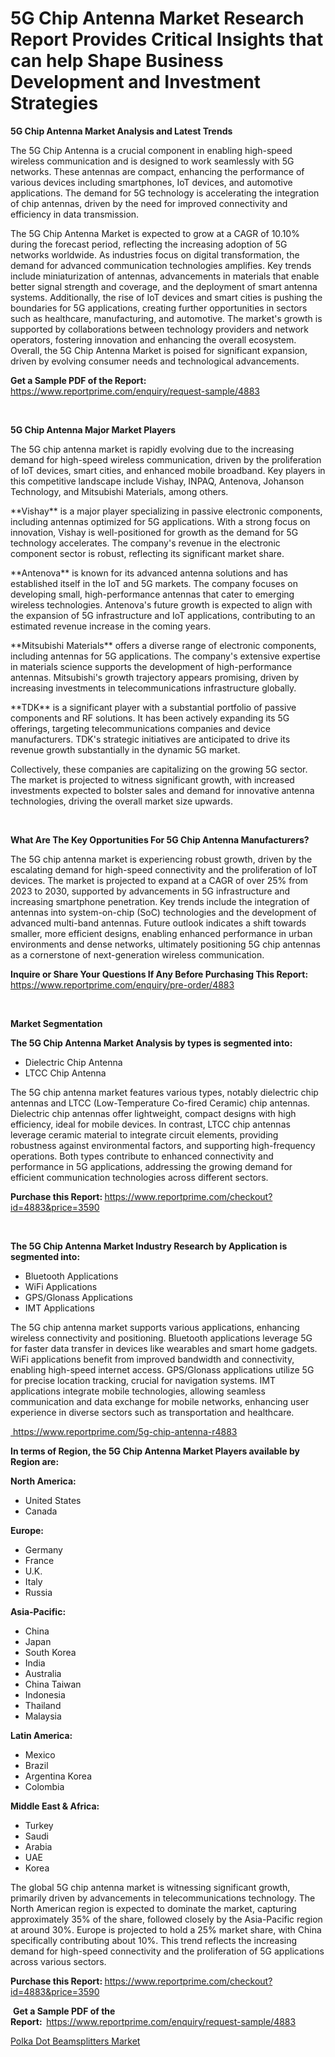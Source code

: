 <p><h1>5G Chip Antenna Market Research Report Provides Critical Insights that can help Shape Business Development and Investment Strategies</h1></p><p><strong>5G Chip Antenna Market Analysis and Latest Trends</strong></p>
<p><p>The 5G Chip Antenna is a crucial component in enabling high-speed wireless communication and is designed to work seamlessly with 5G networks. These antennas are compact, enhancing the performance of various devices including smartphones, IoT devices, and automotive applications. The demand for 5G technology is accelerating the integration of chip antennas, driven by the need for improved connectivity and efficiency in data transmission.</p><p>The 5G Chip Antenna Market is expected to grow at a CAGR of 10.10% during the forecast period, reflecting the increasing adoption of 5G networks worldwide. As industries focus on digital transformation, the demand for advanced communication technologies amplifies. Key trends include miniaturization of antennas, advancements in materials that enable better signal strength and coverage, and the deployment of smart antenna systems. Additionally, the rise of IoT devices and smart cities is pushing the boundaries for 5G applications, creating further opportunities in sectors such as healthcare, manufacturing, and automotive. The market's growth is supported by collaborations between technology providers and network operators, fostering innovation and enhancing the overall ecosystem. Overall, the 5G Chip Antenna Market is poised for significant expansion, driven by evolving consumer needs and technological advancements.</p></p>
<p><strong>Get a Sample PDF of the Report:&nbsp;</strong> <a href="https://www.reportprime.com/enquiry/request-sample/4883?utm_campaign=2739&utm_medium=2&utm_source=Github&utm_content=ia&utm_term=19032025&utm_id=5g-chip-antenna">https://www.reportprime.com/enquiry/request-sample/4883</a></p>
<p>&nbsp;</p>
<p><strong>5G Chip Antenna Major Market Players</strong></p>
<p><p>The 5G chip antenna market is rapidly evolving due to the increasing demand for high-speed wireless communication, driven by the proliferation of IoT devices, smart cities, and enhanced mobile broadband. Key players in this competitive landscape include Vishay, INPAQ, Antenova, Johanson Technology, and Mitsubishi Materials, among others.</p><p>**Vishay** is a major player specializing in passive electronic components, including antennas optimized for 5G applications. With a strong focus on innovation, Vishay is well-positioned for growth as the demand for 5G technology accelerates. The company's revenue in the electronic component sector is robust, reflecting its significant market share.</p><p>**Antenova** is known for its advanced antenna solutions and has established itself in the IoT and 5G markets. The company focuses on developing small, high-performance antennas that cater to emerging wireless technologies. Antenova's future growth is expected to align with the expansion of 5G infrastructure and IoT applications, contributing to an estimated revenue increase in the coming years.</p><p>**Mitsubishi Materials** offers a diverse range of electronic components, including antennas for 5G applications. The company's extensive expertise in materials science supports the development of high-performance antennas. Mitsubishi's growth trajectory appears promising, driven by increasing investments in telecommunications infrastructure globally.</p><p>**TDK** is a significant player with a substantial portfolio of passive components and RF solutions. It has been actively expanding its 5G offerings, targeting telecommunications companies and device manufacturers. TDK's strategic initiatives are anticipated to drive its revenue growth substantially in the dynamic 5G market.</p><p>Collectively, these companies are capitalizing on the growing 5G sector. The market is projected to witness significant growth, with increased investments expected to bolster sales and demand for innovative antenna technologies, driving the overall market size upwards.</p></p>
<p>&nbsp;</p>
<p><strong>What Are The Key Opportunities For 5G Chip Antenna Manufacturers?</strong></p>
<p><p>The 5G chip antenna market is experiencing robust growth, driven by the escalating demand for high-speed connectivity and the proliferation of IoT devices. The market is projected to expand at a CAGR of over 25% from 2023 to 2030, supported by advancements in 5G infrastructure and increasing smartphone penetration. Key trends include the integration of antennas into system-on-chip (SoC) technologies and the development of advanced multi-band antennas. Future outlook indicates a shift towards smaller, more efficient designs, enabling enhanced performance in urban environments and dense networks, ultimately positioning 5G chip antennas as a cornerstone of next-generation wireless communication.</p></p>
<p><strong>Inquire or Share Your Questions If Any Before Purchasing This Report:</strong> <a href="https://www.reportprime.com/enquiry/pre-order/4883?utm_campaign=2739&utm_medium=2&utm_source=Github&utm_content=ia&utm_term=19032025&utm_id=5g-chip-antenna">https://www.reportprime.com/enquiry/pre-order/4883</a></p>
<p>&nbsp;</p>
<p><strong>Market Segmentation</strong></p>
<p><strong>The 5G Chip Antenna Market Analysis by types is segmented into:</strong></p>
<p><ul><li>Dielectric Chip Antenna</li><li>LTCC Chip Antenna</li></ul></p>
<p><p>The 5G chip antenna market features various types, notably dielectric chip antennas and LTCC (Low-Temperature Co-fired Ceramic) chip antennas. Dielectric chip antennas offer lightweight, compact designs with high efficiency, ideal for mobile devices. In contrast, LTCC chip antennas leverage ceramic material to integrate circuit elements, providing robustness against environmental factors, and supporting high-frequency operations. Both types contribute to enhanced connectivity and performance in 5G applications, addressing the growing demand for efficient communication technologies across different sectors.</p></p>
<p><strong>Purchase this Report:&nbsp;</strong><a href="https://www.reportprime.com/checkout?id=4883&price=3590&utm_campaign=2739&utm_medium=2&utm_source=Github&utm_content=ia&utm_term=19032025&utm_id=5g-chip-antenna">https://www.reportprime.com/checkout?id=4883&price=3590</a></p>
<p>&nbsp;</p>
<p><strong>The 5G Chip Antenna Market Industry Research by Application is segmented into:</strong></p>
<p><ul><li>Bluetooth Applications</li><li>WiFi Applications</li><li>GPS/Glonass Applications</li><li>IMT Applications</li></ul></p>
<p><p>The 5G chip antenna market supports various applications, enhancing wireless connectivity and positioning. Bluetooth applications leverage 5G for faster data transfer in devices like wearables and smart home gadgets. WiFi applications benefit from improved bandwidth and connectivity, enabling high-speed internet access. GPS/Glonass applications utilize 5G for precise location tracking, crucial for navigation systems. IMT applications integrate mobile technologies, allowing seamless communication and data exchange for mobile networks, enhancing user experience in diverse sectors such as transportation and healthcare.</p></p>
<p><a href="https://www.reportprime.com/5g-chip-antenna-r4883?utm_campaign=2739&utm_medium=2&utm_source=Github&utm_content=ia&utm_term=19032025&utm_id=5g-chip-antenna">&nbsp;https://www.reportprime.com/5g-chip-antenna-r4883</a></p>
<p><strong>In terms of Region, the 5G Chip Antenna Market Players available by Region are:</strong></p>
<p>
    <p> <strong> North America: </strong>
        <ul>
            <li>United States</li>
            <li>Canada</li>
        </ul>
        </p> 
    <p> <strong> Europe: </strong>
        <ul>
            <li>Germany</li>
            <li>France</li>
            <li>U.K.</li>
            <li>Italy</li>
            <li>Russia</li>
        </ul>
        </p> 
    <p> <strong> Asia-Pacific: </strong>
        <ul>
            <li>China</li>
            <li>Japan</li>
            <li>South Korea</li>
            <li>India</li>
            <li>Australia</li>
            <li>China Taiwan</li>
            <li>Indonesia</li>
            <li>Thailand</li>
            <li>Malaysia</li>
        </ul>
        </p> 
    <p> <strong> Latin America: </strong>
        <ul>
            <li>Mexico</li>
            <li>Brazil</li>
            <li>Argentina Korea</li>
            <li>Colombia</li>
        </ul>
        </p> 
    <p> <strong> Middle East & Africa: </strong>
        <ul>
            <li>Turkey</li>
            <li>Saudi</li>
            <li>Arabia</li>
            <li>UAE</li>
            <li>Korea</li>
        </ul>
    </p>
    </p>
<p><p>The global 5G chip antenna market is witnessing significant growth, primarily driven by advancements in telecommunications technology. The North American region is expected to dominate the market, capturing approximately 35% of the share, followed closely by the Asia-Pacific region at around 30%. Europe is projected to hold a 25% market share, with China specifically contributing about 10%. This trend reflects the increasing demand for high-speed connectivity and the proliferation of 5G applications across various sectors.</p></p>
<p><strong>Purchase this Report: </strong><a href="https://www.reportprime.com/checkout?id=4883&price=3590&utm_campaign=2739&utm_medium=2&utm_source=Github&utm_content=ia&utm_term=19032025&utm_id=5g-chip-antenna">https://www.reportprime.com/checkout?id=4883&price=3590</a></p>
<p>&nbsp;<strong>Get a Sample PDF of the Report:&nbsp;&nbsp;</strong><a href="https://www.reportprime.com/enquiry/request-sample/4883?utm_campaign=2739&utm_medium=2&utm_source=Github&utm_content=ia&utm_term=19032025&utm_id=5g-chip-antenna">https://www.reportprime.com/enquiry/request-sample/4883</a></p>
<p><strong></strong></p>
<p><p><a href="https://github.com/stephaniwo144/Market-Research-Report-List-1/blob/main/polka-dot-beamsplitters-market.md?utm_campaign=2739&utm_medium=2&utm_source=Github&utm_content=ia&utm_term=19032025&utm_id=5g-chip-antenna">Polka Dot Beamsplitters Market</a></p></p>
